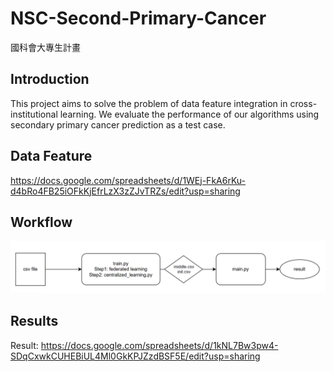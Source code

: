 # NSC-Second-Primary-Cancer
國科會大專生計畫

## Introduction
This project aims to solve the problem of data feature integration in cross-institutional learning. We evaluate the performance of our algorithms using secondary primary cancer prediction as a test case.

## Data Feature
https://docs.google.com/spreadsheets/d/1WEj-FkA6rKu-d4bRo4FB25iOFkKjEfrLzX3zZJvTRZs/edit?usp=sharing


## Workflow
![alt text](image.png)

## Results
Result: https://docs.google.com/spreadsheets/d/1kNL7Bw3pw4-SDqCxwkCUHEBiUL4Ml0GkKPJZzdBSF5E/edit?usp=sharing     